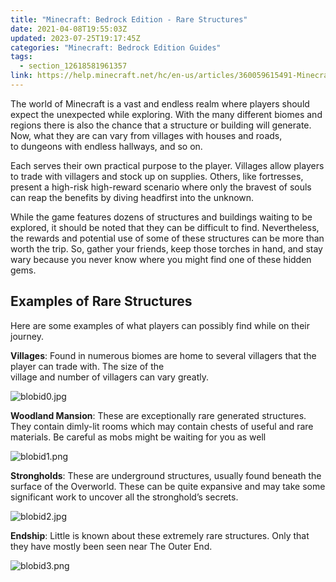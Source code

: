 ```yaml
---
title: "Minecraft: Bedrock Edition - Rare Structures"
date: 2021-04-08T19:55:03Z
updated: 2023-07-25T19:17:45Z
categories: "Minecraft: Bedrock Edition Guides"
tags:
  - section_12618581961357
link: https://help.minecraft.net/hc/en-us/articles/360059615491-Minecraft-Bedrock-Edition-Rare-Structures
---
```


The world of Minecraft is a vast and endless realm where players should expect the unexpected while exploring. With the many different biomes and regions there is also the chance that a structure or building will generate. Now, what they are can vary from villages with houses and roads, to dungeons with endless hallways, and so on.  

Each serves their own practical purpose to the player. Villages allow players to trade with villagers and stock up on supplies. Others, like fortresses, present a high-risk high-reward scenario where only the bravest of souls can reap the benefits by diving headfirst into the unknown.  

While the game features dozens of structures and buildings waiting to be explored, it should be noted that they can be difficult to find. Nevertheless, the rewards and potential use of some of these structures can be more than worth the trip. So, gather your friends, keep those torches in hand, and stay wary because you never know where you might find one of these hidden gems.

## Examples of Rare Structures 

Here are some examples of what players can possibly find while on their journey. 

**Villages**: Found in numerous biomes are home to several villagers that the player can trade with. The size of the village and number of villagers can vary greatly. 

![blobid0.jpg](https://minecrafthelp.zendesk.com/hc/article_attachments/360091952351)

**Woodland Mansion**: These are exceptionally rare generated structures. They contain dimly-lit rooms which may contain chests of useful and rare materials. Be careful as mobs might be waiting for you as well

![blobid1.png](https://minecrafthelp.zendesk.com/hc/article_attachments/360091952411)

**Strongholds**: These are underground structures, usually found beneath the surface of the Overworld. These can be quite expansive and may take some significant work to uncover all the stronghold’s secrets.

![blobid2.jpg](https://minecrafthelp.zendesk.com/hc/article_attachments/360091954031)

**Endship**: Little is known about these extremely rare structures. Only that they have mostly been seen near The Outer End. 

![blobid3.png](https://minecrafthelp.zendesk.com/hc/article_attachments/360091954111)
